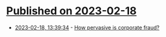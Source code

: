 # [Published on 2023-02-18](index.md)

* [2023-02-18, 13:39:34](https://news.ycombinator.com/item?id=34846857) - [How pervasive is corporate fraud?](https://link.springer.com/article/10.1007/s11142-022-09738-5)
